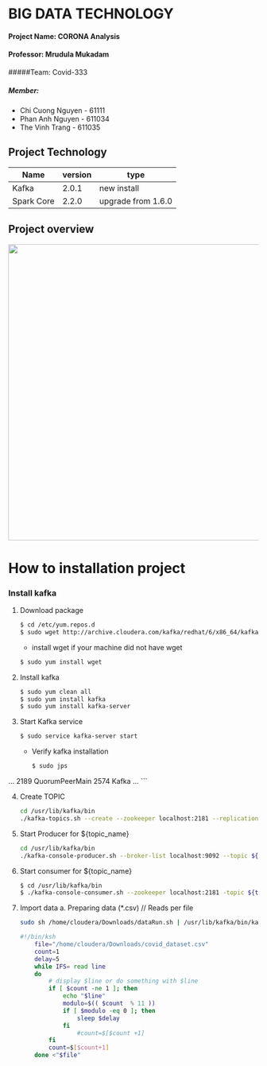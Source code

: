 # BIG DATA TECHNOLOGY #

#### Project Name: CORONA Analysis
#### Professor: Mrudula Mukadam
#####Team: Covid-333 
##### Member: 
- Chi Cuong Nguyen - 61111
- Phan Anh Nguyen - 611034
- The Vinh Trang - 611035

## Project Technology
| Name | version  | type  |
| ------- | --- | --- |
| Kafka | 2.0.1 | new install |
| Spark Core | 2.2.0 | upgrade from 1.6.0 |

## Project overview
<p align="center">
  <img width="1444" height="596" src="https://i.imgur.com/llJiv54.png">
</p>

# How to installation project
### Install kafka

1. Download package

	```sh
	$ cd /etc/yum.repos.d 
	$ sudo wget http://archive.cloudera.com/kafka/redhat/6/x86_64/kafka/
	```

	- install wget if your machine did not have wget 
	```sh
	$ sudo yum install wget
	```

2. Install kafka
	```sh
	$ sudo yum clean all
	$ sudo yum install kafka
	$ sudo yum install kafka-server
	```
3. Start Kafka service

	```sh
	$ sudo service kafka-server start
	```
	- Verify kafka installation
		```sh
		$ sudo jps
		```
...
2189 QuorumPeerMain
2574 Kafka
...
		```
		
4. Create TOPIC
	```sh
	cd /usr/lib/kafka/bin
	./kafka-topics.sh --create --zookeeper localhost:2181 --replication-factor 1 --partitions 1 --topic ${topic_name}
	```

5. Start Producer for ${topic_name}
	```sh
	cd /usr/lib/kafka/bin 
	./kafka-console-producer.sh --broker-list localhost:9092 --topic ${topic_name}
	```
6. Start consumer for ${topic_name}
	```sh
	$ cd /usr/lib/kafka/bin 
	$ ./kafka-console-consumer.sh --zookeeper localhost:2181 -topic ${topic_name} --from-beginnin
	```
7. Import data
	a. Preparing data (*.csv) // Reads per file
	```sh 
	sudo sh /home/cloudera/Downloads/dataRun.sh | /usr/lib/kafka/bin/kafka-console-producer.sh --broker-list localhost:9092 --topic ${topic-name}
	```
	
	```sh 
	#!/bin/ksh
		file="/home/cloudera/Downloads/covid_dataset.csv"
		count=1
		delay=5
		while IFS= read line
		do
			# display $line or do something with $line
			if [ $count -ne 1 ]; then
				echo "$line"
				modulo=$(( $count  % 11 ))
				if [ $modulo -eq 0 ]; then
					sleep $delay
				fi
					#count=$[$count +1]		
			fi
			count=$[$count+1]
		done <"$file"
	```
